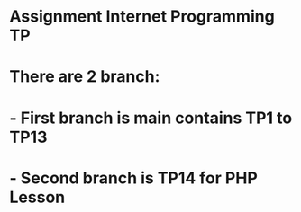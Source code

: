 # Assignment Internet Programming TP
# There are 2 branch:
#  - First branch is main contains TP1 to TP13
#  - Second branch is TP14 for PHP Lesson
